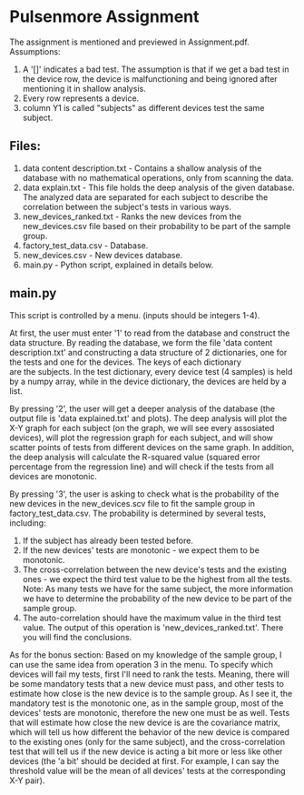 # Pulsenmore Assignment

The assignment is mentioned and previewed in Assignment.pdf.
Assumptions:
1) A '[]' indicates a bad test. The assumption is that if we get a bad test in the device row, the device is malfunctioning and being ignored after mentioning it in shallow analysis.
2) Every row represents a device.
3) column Y1 is called "subjects" as different devices test the same subject.

Files:
-------
1) data content description.txt - Contains a shallow analysis of the database with no mathematical operations, only from scanning the data.
2) data explain.txt - This file holds the deep analysis of the given database. The analyzed data are separated for each subject to describe the correlation between the subject's tests in various ways.
3) new_devices_ranked.txt - Ranks the new devices from the new_devices.csv file based on their probability to be part of the sample group.
4) factory_test_data.csv - Database.
5) new_devices.csv - New devices database.
6) main.py - Python script, explained in details below.


main.py
-------
This script is controlled by a menu. (inputs should be integers 1-4).

At first, the user must enter '1' to read from the database and construct the data structure.
By reading the database, we form the file 'data content description.txt' and constructing a data structure of 2 dictionaries, one for the tests and one for the devices.
The keys of each dictionary are the subjects. In the test dictionary, every device test (4 samples) is held by a numpy array, while in the device dictionary, the devices are held by a list.

By pressing '2', the user will get a deeper analysis of the database (the output file is 'data explained.txt' and plots). 
The deep analysis will plot the X-Y graph for each subject (on the graph, we will see every assosiated devices), will plot the regression graph for each subject, and will show scatter points of tests from different devices on the same graph. In addition, the deep analysis will calculate the R-squared value (squared error percentage from the regression line)
and will check if the tests from all devices are monotonic.

By pressing '3', the user is asking to check what is the probability of the new devices in the new_devices.scv file to fit the sample group in factory_test_data.csv.
The probability is determined by several tests, including:
1. If the subject has already been tested before.
2. If the new devices' tests are monotonic - we expect them to be monotonic.
3. The cross-correlation between the new device's tests and the existing ones - we expect the third test value to be the highest from all the tests.
    Note: As many tests we have for the same subject, the more information we have to determine the probability of the new device to be part of the sample group.
4. The auto-correlation should have the maximum value in the third test value.
The output of this operation is 'new_devices_ranked.txt'. There you will find the conclusions.


As for the bonus section:
Based on my knowledge of the sample group, I can use the same idea from operation 3 in the menu.
To specify which devices will fail my tests, first I'll need to rank the tests.
Meaning, there will be some mandatory tests that a new device must pass, and other tests to estimate how close is the new device is to the sample group.
As I see it, the mandatory test is the monotonic one, as in the sample group, most of the devices' tests are monotonic, therefore the new one must be as well.
Tests that will estimate how close the new device is are the covariance matrix, which will tell us how different the behavior of the new device is compared to the existing ones (only for the same subject),
and the cross-correlation test that will tell us if the new device is acting a bit more or less like other devices (the 'a bit' should be decided at first. For example, I can say the threshold value
will be the mean of all devices' tests at the corresponding X-Y pair). 


















